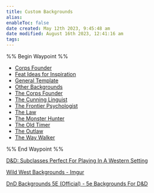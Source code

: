 ```yaml
---
title: Custom Backgrounds
alias: 
enableToc: false
date created: May 12th 2023, 9:45:48 am
date modified: August 16th 2023, 12:41:16 am
tags: 
---
```

%% Begin Waypoint %%
- [Corps Founder](./Corps%20Founder.md)
- [Feat Ideas for Inspiration](./Feat%20Ideas%20for%20Inspiration.md)
- [General Template](./General%20Template.md)
- [Other Backgrounds](./Other%20Backgrounds.md)
- [The Corps Founder](./The%20Corps%20Founder.md)
- [The Cunning Linguist](./The%20Cunning%20Linguist.md)
- [The Frontier Psychologist](./The%20Frontier%20Psychologist.md)
- [The Law](./The%20Law.md)
- [The Monster Hunter](./The%20Monster%20Hunter.md)
- [The Old Timer](./The%20Old%20Timer.md)
- [The Outlaw](./The%20Outlaw.md)
- [The Way Walker](./The%20Way%20Walker.md)

%% End Waypoint %%

[D&D: Subclasses Perfect For Playing In A Western Setting](https://www.thegamer.com/dungeons-dragons-dnd-subclasses-perfect-western-setting/#circle-of-wildfire-druid)

[Wild West Backgrounds - Imgur](https://imgur.com/a/on9ZD#XPvdcru)

[DnD Backgrounds 5E (Official) - 5e Backgrounds For D&D](https://5ebackgrounds.com/)
